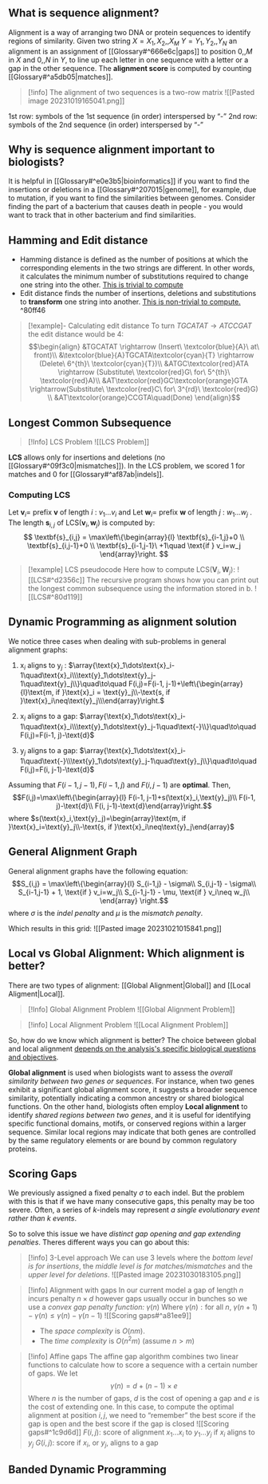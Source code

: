 ## What is sequence alignment?

Alignment is a way of arranging two DNA or protein sequences to identify regions of similarity.
Given two string $X = X_1,X_2,,X_M$  $Y = Y_1,Y_2,,Y_N$ an alignment is an assignment of [[Glossary#^666e6c|gaps]] to position $0,,M$ in $X$ and $0,,N$ in $Y$, to line up each letter in one sequence with a letter or a gap in the other sequence. The **alignment score** is computed by counting [[Glossary#^a5db05|matches]].

>[!info] The alignment of two sequences is a two-row matrix 
>![[Pasted image 20231019165041.png]]
>
1st row: symbols of the 1st sequence (in order) interspersed by “-”
2nd row: symbols of the 2nd sequence (in order) interspersed by “-”


## Why is sequence alignment important to biologists?

It is helpful in [[Glossary#^e0e3b5|bioinformatics]] if you want to find the insertions or deletions in a [[Glossary#^207015|genome]], for example, due to mutation, if you want to find the similarities between genomes. Consider finding the part of a bacterium that causes death in people - you would want to track that in other bacterium and find similarities.

## Hamming and Edit distance

- Hamming distance is defined as the number of positions at which the corresponding elements in the two strings are different. In other words, it calculates the minimum number of substitutions required to change one string into the other. <u>This is trivial to compute</u>
- Edit distance finds the number of insertions, deletions and substitutions to **transform** one string into another. <u>This is non-trivial to compute.</u>  ^80ff46

>[!example]- Calculating edit distance
>To turn  $TGCATAT \rightarrow ATCCGAT$  the edit distance would be 4:
>$$\begin{align}
&TGCATAT \rightarrow (Insert\ \textcolor{blue}{A}\ at\ front)\\
&\textcolor{blue}{A}TGCATA\textcolor{cyan}{T} \rightarrow (Delete\ 6^{th}\ \textcolor{cyan}{T})\\
&ATGC\textcolor{red}ATA \rightarrow (Substitute\ \textcolor{red}G\ for\ 5^{th}\ \textcolor{red}A)\\
&AT\textcolor{red}GC\textcolor{orange}GTA \rightarrow(Substitute\ \textcolor{red}C\ for\ 3^{rd}\ \textcolor{red}G) \\
&AT\textcolor{orange}CCGTA\quad(Done)
\end{align}$$


## Longest Common Subsequence

>[!Info] LCS Problem
>![[LCS Problem]]

**LCS** allows only for insertions and deletions (no [[Glossary#^09f3c0|mismatches]]).  In the LCS problem, we scored 1 for matches and 0 for [[Glossary#^af87ab|indels]].

### Computing LCS

Let $\textbf{v}_i=$ prefix $\textbf{v}$ of length $i$ : $v_1\dots v_i$  and Let $\textbf{w}_i=$ prefix $\textbf{w}$ of length $j$ : $w_1\dots w_j$ .
The length $\textbf{s}_{i,j}$ of LCS($\textbf{v}_i,\textbf{w}_j$) is computed by:
$$
\textbf{s}_{i,j} = \max\left\{\begin{array}{l}
\textbf{s}_{i-1,j}+0 \\
\textbf{s}_{i,j-1}+0 \\
\textbf{s}_{i-1,j-1}\ +1\quad \text{if } v_i=w_j \end{array}\right.
$$

>[!example] LCS pseudocode
>Here how to compute LCS($\boldsymbol{V}_i,\boldsymbol{W}_j$):
>![[LCS#^d2356c]]
>The recursive program shows how you can print out the longest common subsequence using the information stored in b. 
>![[LCS#^80d119]]

## Dynamic Programming  as alignment solution

We notice three cases when dealing with sub-problems in general alignment graphs:
1. $\text{x}_i$ aligns to $\text{y}_j$ :
	$\array{\text{x}_1\dots\text{x}_i-1\quad\text{x}_i\\\text{y}_1\dots\text{y}_j-1\quad\text{y}_j\\}\quad\to\quad F(i,j)=F(i-1, j-1)+\left\{\begin{array}{l}\text{m, if }\text{x}_i = \text{y}_j\\-\text{s, if }\text{x}_i\neq\text{y}_j\\\end{array}\right.$

2. $\text{x}_i$ aligns to a gap:
	$\array{\text{x}_1\dots\text{x}_i-1\quad\text{x}_i\\\text{y}_1\dots\text{y}_j-1\quad\text{-}\\}\quad\to\quad F(i,j)=F(i-1, j)-\text{d}$

3. $\text{y}_j$ aligns to a gap:
	$\array{\text{x}_1\dots\text{x}_i-1\quad\text{-}\\\text{y}_1\dots\text{y}_j-1\quad\text{y}_j\\}\quad\to\quad F(i,j)=F(i, j-1)-\text{d}$

Assuming that $F(i-1,j-1), F(i-1,j) \text{ and }F(i, j-1)$ are **optimal**.
Then, $$F(i,j)=\max\left\{\begin{array}{l}
F(i-1, j-1)+s(\text{x}_i,\text{y}_j)\\
F(i-1, j)-\text{d}\\
F(i, j-1)-\text{d}\end{array}\right.$$
where $s(\text{x}_i,\text{y}_j)=\begin{array}\text{m, if }\text{x}_i=\text{y}_j\\-\text{s, if }\text{x}_i\neq\text{y}_j\end{array}$

## General Alignment Graph

General alignment graphs have the following equation:
$$S_{i,j} = \max\left\{\begin{array}{l}
S_{i-1,j} - \sigma\\
S_{i,j-1} - \sigma\\
S_{i-1,j-1} + 1, \text{if } v_i=w_j\\
S_{i-1,j-1} - \mu, \text{if } v_i\neq w_j\\
\end{array}
\right.$$
where $\sigma$ is the *indel penalty* and $\mu$ is the *mismatch penalty*.

Which results in this grid:
![[Pasted image 20231021015841.png]]

## Local vs Global Alignment: Which alignment is better?

There are two types of alignment: [[Global Alignment|Global]] and [[Local Aligment|Local]].

> [!Info] Global Alignment Problem
>![[Global Alignment Problem]]


>[!info] Local Alignment Problem
>![[Local Alignment Problem]]

So, how do we know which alignment is better? The choice between global and local alignment <u>depends on the analysis's specific biological questions and objectives</u>.

**Global alignment** is used when biologists want to assess the *overall similarity between two genes or sequences*. For instance, when two genes exhibit a significant global alignment score, it suggests a broader sequence similarity, potentially indicating a common ancestry or shared biological functions.
On the other hand, biologists often employ **Local alignment** to identify *shared regions between two genes*, and it is useful for identifying specific functional domains, motifs, or conserved regions within a larger sequence. Similar local regions may indicate that both genes are controlled by the same regulatory elements or are bound by common regulatory proteins.

## Scoring Gaps

We previously assigned a fixed penalty $\sigma$ to each indel. But the problem with this is that if we have many consecutive gaps, this penalty may be too severe. Often, a series of $k$-indels may represent *a single evolutionary event rather than $k$ events*.

So to solve this issue we have *distinct gap opening and gap extending penalties*.
Theres different ways you can go about this:

>[!info]   3-Level approach
>We can use 3 levels where the *bottom level is for insertions*, the *middle level is for matches/mismatches* and the *upper level for deletions*.
>![[Pasted image 20231030183105.png]]

>[!info] Alignment with gaps
>In our current model a gap of length $n$ incurs penalty $n\times d$ however gaps usually occur in bunches so we use a *convex gap penalty function:* $\gamma(n)$
>Where $\gamma(n): \text{for all } n\text{, }\gamma(n+1)-\gamma(n)\leq\gamma(n)-\gamma(n-1)$
>![[Scoring gaps#^a81ee9]]
>- The *space complexity* is $O(nm)$.
>- The *time complexity* is $O(n^2m)$        (assume $n \gt m$)

>[!info] Affine gaps
>The affine gap algorithm combines two linear functions to calculate how to score a sequence with a certain number of gaps. We let $$\gamma (n) = d+(n-1)\times e$$
>Where $n$ is the number of gaps, $d$ is the cost of opening a gap and  $e$ is the cost of extending one.
>In this case, to compute the optimal alignment at position $i,j$, we need to “remember” the best score if the gap is open and the best score if the gap is closed
>![[Scoring gaps#^1c9d6d]]
>$F(i,j)$: score of alignment $x_1 \dots x_i$ to $y_1 \dots y_j$  if $x_i$ aligns to $y_j$
>$G(i,j)$: score if $x_i$, or $y_j$, aligns to a gap

## Banded Dynamic Programming

